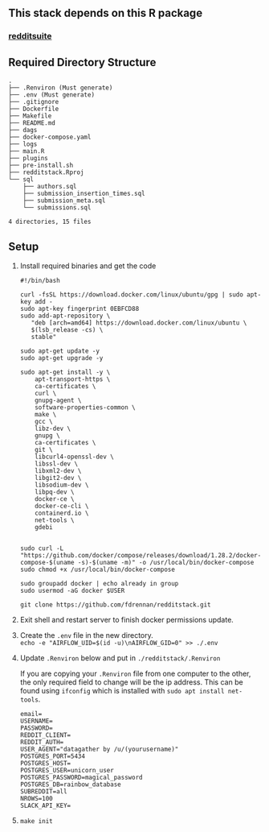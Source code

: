 ## This stack depends on this R package

### [redditsuite](https://github.com/fdrennan/redditsuite)

## Required Directory Structure

    .
    ├── .Renviron (Must generate)
    ├── .env (Must generate)
    ├── .gitignore
    ├── Dockerfile
    ├── Makefile
    ├── README.md
    ├── dags
    ├── docker-compose.yaml
    ├── logs
    ├── main.R
    ├── plugins
    ├── pre-install.sh
    ├── redditstack.Rproj
    └── sql
        ├── authors.sql
        ├── submission_insertion_times.sql
        ├── submission_meta.sql
        └── submissions.sql

    4 directories, 15 files

## Setup

1.  Install required binaries and get the code

    ```{bash}
    #!/bin/bash

    curl -fsSL https://download.docker.com/linux/ubuntu/gpg | sudo apt-key add -
    sudo apt-key fingerprint 0EBFCD88
    sudo add-apt-repository \
       "deb [arch=amd64] https://download.docker.com/linux/ubuntu \
       $(lsb_release -cs) \
       stable"

    sudo apt-get update -y
    sudo apt-get upgrade -y

    sudo apt-get install -y \
        apt-transport-https \
        ca-certificates \
        curl \
        gnupg-agent \
        software-properties-common \
        make \
        gcc \
        libz-dev \
        gnupg \
        ca-certificates \
        git \
        libcurl4-openssl-dev \
        libssl-dev \
        libxml2-dev \
        libgit2-dev \
        libsodium-dev \
        libpq-dev \
        docker-ce \
        docker-ce-cli \
        containerd.io \
        net-tools \
        gdebi


    sudo curl -L "https://github.com/docker/compose/releases/download/1.28.2/docker-compose-$(uname -s)-$(uname -m)" -o /usr/local/bin/docker-compose
    sudo chmod +x /usr/local/bin/docker-compose

    sudo groupadd docker | echo already in group
    sudo usermod -aG docker $USER

    git clone https://github.com/fdrennan/redditstack.git
    ```

2.  Exit shell and restart server to finish docker permissions update.

3.  Create the `.env` file in the new directory.\
    `echo -e "AIRFLOW_UID=$(id -u)\nAIRFLOW_GID=0" >> ./.env`

4.  Update `.Renviron` below and put in `./redditstack/.Renviron`

    If you are copying your `.Renviron` file from one computer to the other, the only required field to change will be the ip address. This can be found using `ifconfig` which is installed with `sudo apt install net-tools`.

    ```{bash}
    email=
    USERNAME=
    PASSWORD=
    REDDIT_CLIENT=
    REDDIT_AUTH=
    USER_AGENT="datagather by /u/(yourusername)"
    POSTGRES_PORT=5434
    POSTGRES_HOST=
    POSTGRES_USER=unicorn_user
    POSTGRES_PASSWORD=magical_password
    POSTGRES_DB=rainbow_database
    SUBREDDIT=all
    NROWS=100
    SLACK_API_KEY=
    ```

5.  `make init`

